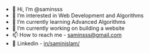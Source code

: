 - 👋 Hi, I’m @saminsss
- 👀 I’m interested in Web Development and Algorithms
- 🌱 I’m currently learning Advanced Algorithms 
- 💞️ I’m currently working on building a website
- 📫 How to reach me - saminsss@gmail.com
- 🔗 Linkedin - [in/saminislam/](https://www.linkedin.com/in/saminislam/)

<!---
saminsss/saminsss is a ✨ special ✨ repository because its `README.md` (this file) appears on your GitHub profile.
You can click the Preview link to take a look at your changes.
--->
